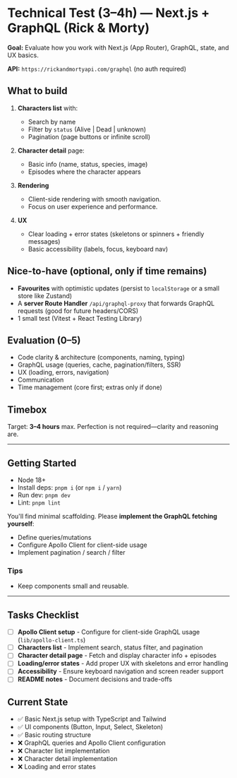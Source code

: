 # Technical Test (3–4h) — Next.js + GraphQL (Rick & Morty)

**Goal:** Evaluate how you work with Next.js (App Router), GraphQL, state, and UX basics.

**API:** `https://rickandmortyapi.com/graphql` (no auth required)

## What to build

1. **Characters list** with:
   - Search by name
   - Filter by `status` (Alive | Dead | unknown)
   - Pagination (page buttons or infinite scroll)

2. **Character detail** page:
   - Basic info (name, status, species, image)
   - Episodes where the character appears

3. **Rendering**
   - Client-side rendering with smooth navigation.
   - Focus on user experience and performance.

4. **UX**
   - Clear loading + error states (skeletons or spinners + friendly messages)
   - Basic accessibility (labels, focus, keyboard nav)

## Nice-to-have (optional, only if time remains)

- **Favourites** with optimistic updates (persist to `localStorage` or a small store like Zustand)
- A **server Route Handler** `/api/graphql-proxy` that forwards GraphQL requests (good for future headers/CORS)
- 1 small test (Vitest + React Testing Library)

## Evaluation (0–5)

- Code clarity & architecture (components, naming, typing)
- GraphQL usage (queries, cache, pagination/filters, SSR)
- UX (loading, errors, navigation)
- Communication
- Time management (core first; extras only if done)

## Timebox

Target: **3–4 hours** max. Perfection is not required—clarity and reasoning are.

---

## Getting Started

- Node 18+
- Install deps: `pnpm i` (or `npm i` / `yarn`)
- Run dev: `pnpm dev`
- Lint: `pnpm lint`

You'll find minimal scaffolding. Please **implement the GraphQL fetching yourself**:

- Define queries/mutations
- Configure Apollo Client for client-side usage
- Implement pagination / search / filter

### Tips

- Keep components small and reusable.

---

## Tasks Checklist

- [ ] **Apollo Client setup** - Configure for client-side GraphQL usage (`lib/apollo-client.ts`)
- [ ] **Characters list** - Implement search, status filter, and pagination
- [ ] **Character detail page** - Fetch and display character info + episodes
- [ ] **Loading/error states** - Add proper UX with skeletons and error handling
- [ ] **Accessibility** - Ensure keyboard navigation and screen reader support
- [ ] **README notes** - Document decisions and trade-offs

## Current State

- ✅ Basic Next.js setup with TypeScript and Tailwind
- ✅ UI components (Button, Input, Select, Skeleton)
- ✅ Basic routing structure
- ❌ GraphQL queries and Apollo Client configuration
- ❌ Character list implementation
- ❌ Character detail implementation
- ❌ Loading and error states
